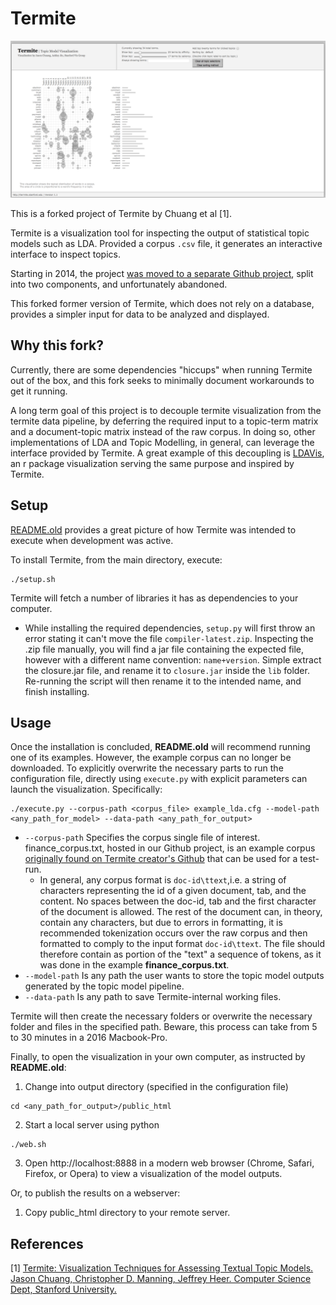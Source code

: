 # Termite

![termite_interface_not_loaded](doc/termite_interface.png)

This is a forked project of Termite by Chuang et al [1].

Termite is a visualization tool for inspecting the output of statistical topic models such as LDA. Provided a corpus `.csv` file, it generates an interactive interface to inspect topics.

Starting in 2014, the project [was moved to a separate Github project](https://github.com/uwdata/termite-data-server), split into two components, and unfortunately abandoned.

This forked former version of Termite, which does not rely on a database, provides a simpler input for data to be analyzed and displayed.

## Why this fork?

Currently, there are some dependencies "hiccups" when running Termite out of the box, and this fork seeks to minimally document workarounds to get it running.

A long term goal of this project is to decouple termite visualization from the termite data pipeline, by deferring the required input to a topic-term matrix and a document-topic matrix instead of the raw corpus. In doing so, other implementations of LDA and Topic Modelling, in general, can leverage the interface provided by Termite. A great example of this decoupling is [LDAVis](https://github.com/cpsievert/LDAvis), an r package visualization serving the same purpose and inspired by Termite.

## Setup

[README.old](https://github.com/sailuh/termite/blob/master/README.old) provides a great picture of how Termite was intended to execute when development was active.

To install Termite, from the main directory, execute:

```
./setup.sh
```

Termite will fetch a number of libraries it has as dependencies to your computer.

 * While installing the required dependencies, `setup.py`  will first throw an error stating it can't move the file `compiler-latest.zip`. Inspecting the .zip file manually, you will find a jar file containing the expected file, however with a different name convention: `name+version`. Simple extract the closure<version>.jar file, and rename it to `closure.jar` inside the `lib` folder. Re-running the script will then rename it to the intended name, and finish installing.

## Usage

 Once the installation is concluded, **README.old** will recommend running one of its examples. However, the example corpus can no longer be downloaded. To explicitly overwrite the necessary parts to run the configuration file, directly using `execute.py` with explicit parameters can launch the visualization. Specifically:

```
./execute.py --corpus-path <corpus_file> example_lda.cfg --model-path <any_path_for_model> --data-path <any_path_for_output>
```


 * `--corpus-path` Specifies the corpus single file of interest. finance_corpus.txt, hosted in our Github project, is an example corpus [originally found on Termite creator's Github](https://github.com/YingHsuan/termite_data_server/blob/master/apps/mobile_payment_mallet/data/corpus.txt) that can be used for a test-run.
   * In general, any corpus format is `doc-id\ttext`,i.e. a string of characters representing the id of a given document, tab, and the content. No spaces between the doc-id, tab and the first character of the document is allowed. The rest of the document can, in theory, contain any characters, but due to errors in formatting, it is recommended tokenization occurs over the raw corpus and then formatted to comply to the input format `doc-id\ttext`. The file should therefore contain as portion of the "text" a sequence of tokens, as it was done in the example **finance_corpus.txt**.
 * `--model-path` Is any path the user wants to store the topic model outputs generated by the topic model pipeline.
 * `--data-path` Is any path to save Termite-internal working files.

Termite will then create the necessary folders or overwrite the necessary folder and files in the specified path. Beware, this process can take from 5 to 30 minutes in a 2016 Macbook-Pro.

Finally, to open the visualization in your own computer, as instructed by **README.old**:

 1. Change into output directory (specified in the configuration file)

```
cd <any_path_for_output>/public_html
```

 2. Start a local server using python

```
./web.sh
```

 3. Open http://localhost:8888 in a modern web browser (Chrome, Safari, Firefox, or Opera)
      to view a visualization of the model outputs.

Or, to publish the results on a webserver:
 1. Copy public_html directory to your remote server.

## References

  [1] [Termite: Visualization Techniques for Assessing Textual Topic Models. Jason Chuang, Christopher D. Manning, Jeffrey Heer. Computer Science Dept, Stanford University.](http://vis.stanford.edu/papers/termite)
